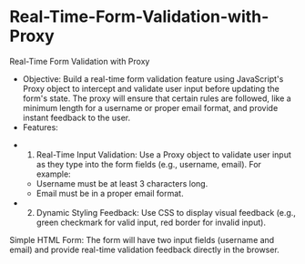 # Real-Time-Form-Validation-with-Proxy

Real-Time Form Validation with Proxy

-   Objective: Build a real-time form validation feature using JavaScript's Proxy object to intercept and validate user input before updating the form's state. The proxy will ensure that certain rules are followed, like a minimum length for a username or proper email format, and provide instant feedback to the user.
-   Features:

*   1. Real-Time Input Validation: Use a Proxy object to validate user input as they type into the form fields (e.g., username, email).
       For example:
    -   Username must be at least 3 characters long.
    -   Email must be in a proper email format.
*   2. Dynamic Styling Feedback: Use CSS to display visual feedback (e.g., green checkmark for valid input, red border for invalid input).

Simple HTML Form: The form will have two input fields (username and email) and provide real-time validation feedback directly in the browser.
